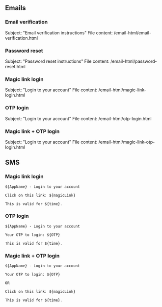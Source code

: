 ## Emails

### Email verification
Subject: "Email verification instructions"
File content: /email-html/email-verification.html

### Password reset
Subject: "Password reset instructions"
File content: /email-html/password-reset.html

### Magic link login
Subject: "Login to your account"
File content: /email-html/magic-link-login.html

### OTP login
Subject: "Login to your account"
File content: /email-html/otp-login.html

### Magic link + OTP login
Subject: "Login to your account"
File content: /email-html/magic-link-otp-login.html

## SMS

### Magic link login
```
${AppName} - Login to your account

Click on this link: ${magicLink}

This is valid for ${time}.
```

### OTP login
```
${AppName} - Login to your account

Your OTP to login: ${OTP}

This is valid for ${time}.
```


### Magic link + OTP login
```
${AppName} - Login to your account

Your OTP to login: ${OTP}

OR

Click on this link: ${magicLink}

This is valid for ${time}.
```